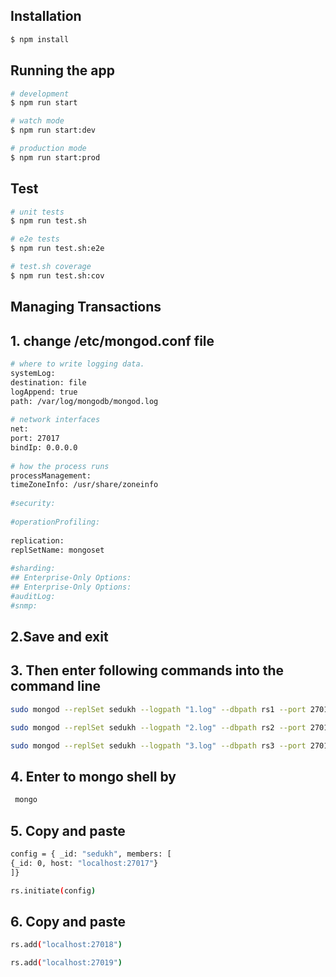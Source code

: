 
## Installation

```bash
$ npm install
```

## Running the app

```bash
# development
$ npm run start

# watch mode
$ npm run start:dev

# production mode
$ npm run start:prod
```

## Test

```bash
# unit tests
$ npm run test.sh

# e2e tests
$ npm run test.sh:e2e

# test.sh coverage
$ npm run test.sh:cov
```

## Managing Transactions
## 1. change  /etc/mongod.conf file
```bash
# where to write logging data.
systemLog:
destination: file
logAppend: true
path: /var/log/mongodb/mongod.log
 
# network interfaces
net:
port: 27017
bindIp: 0.0.0.0
 
# how the process runs
processManagement:
timeZoneInfo: /usr/share/zoneinfo
 
#security:
 
#operationProfiling:
 
replication:
replSetName: mongoset
 
#sharding:
## Enterprise-Only Options:
## Enterprise-Only Options:
#auditLog:
#snmp:
```
## 2.Save and exit
## 3. Then enter following commands into the command line

```bash
sudo mongod --replSet sedukh --logpath "1.log" --dbpath rs1 --port 27017
```

```bash
sudo mongod --replSet sedukh --logpath "2.log" --dbpath rs2 --port 27018
```

```bash
sudo mongod --replSet sedukh --logpath "3.log" --dbpath rs3 --port 27019
```

## 4. Enter to mongo shell by

```bash
 mongo
```

## 5. Copy and paste
```bash
config = { _id: "sedukh", members: [
{_id: 0, host: "localhost:27017"}
]}
```

```bash
rs.initiate(config)
```

## 6. Copy and paste
```bash
rs.add("localhost:27018")
```
```bash
rs.add("localhost:27019")
```
